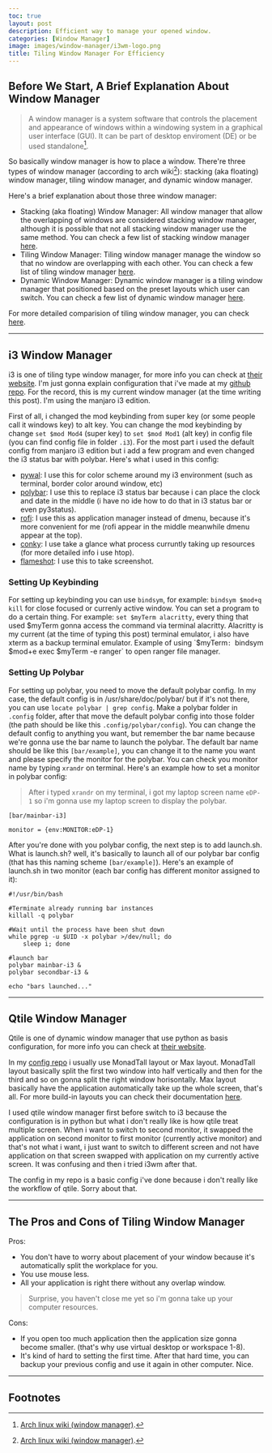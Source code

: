 ```yaml
---
toc: true
layout: post
description: Efficient way to manage your opened window.
categories: [Window Manager]
image: images/window-manager/i3wm-logo.png
title: Tiling Window Manager For Efficiency
---
```

## Before We Start, A Brief Explanation About Window Manager

>A window manager is a system software that controls the placement and appearance of windows within a windowing system in a graphical user interface (GUI). It can be part of desktop enviroment (DE) or be used standalone[^1].

So basically window manager is how to place a window. There're three types of window manager (according to arch wiki[^1]): stacking (aka floating) window manager, tiling window manager, and dynamic window manager.

Here's a brief explanation about those three window manager:
- Stacking (aka floating) Window Manager:
All window manager that allow the overlapping of windows are considered stacking window manager, although it is possible that not all stacking window manager use the same method. You can check a few list of stacking window manager [here](https://wiki.archlinux.org/index.php/window_manager#Stacking_window_managers).
- Tiling Window Manager:
Tiling window manager manage the window so that no window are overlapping with each other. You can check a few list of tiling window manager [here](https://wiki.archlinux.org/index.php/window_manager#Tiling_window_managers).
- Dynamic Window Manager:
Dynamic window manager is a tiling window manager that positioned based on the preset layouts which user can switch. You can check a few list of dynamic window manager [here](https://wiki.archlinux.org/index.php/window_manager#Dynamic_window_managers).

For more detailed comparision of tiling window manager, you can check [here](https://wiki.archlinux.org/index.php/Comparison_of_tiling_window_managers).

---

## i3 Window Manager
i3 is one of tiling type window manager, for more info you can check at [their website](https://i3wm.org/). I'm just gonna explain configuration that i've made at my [github repo](https://github.com/bruhtus/i3_config). For the record, this is my current window manager (at the time writing this post). I'm using the manjaro i3 edition.

First of all, i changed the mod keybinding from super key (or some people call it windows key) to alt key. You can change the mod keybinding by change `set $mod Mod4` (super key) to `set $mod Mod1` (alt key) in config file (you can find config file in folder `.i3`). For the most part i used the default config from manjaro i3 edition but i add a few program and even changed the i3 status bar with polybar. Here's what i used in this config:
- [pywal](https://github.com/dylanaraps/pywal): I use this for color scheme around my i3 environment (such as terminal, border color around window, etc)
- [polybar](https://github.com/polybar/polybar): I use this to replace i3 status bar because i can place the clock and date in the middle (i have no ide how to do that in i3 status bar or even py3status).
- [rofi](https://github.com/davatorium/rofi): I use this as application manager instead of dmenu, because it's more convenient for me (rofi appear in the middle meanwhile dmenu appear at the top).
- [conky](https://github.com/brndnmtthws/conky): I use take a glance what process curruntly taking up resources (for more detailed info i use htop).
- [flameshot](https://github.com/flameshot-org/flameshot): I use this to take screenshot.

### Setting Up Keybinding
For setting up keybinding you can use `bindsym`, for example: `bindsym $mod+q kill` for close focused or currenly active window. You can set a program to do a certain thing. For example: `set $myTerm alacritty`, every thing that used $myTerm gonna access the command via terminal alacritty. Alacritty is my current (at the time of typing this post) terminal emulator, i also have xterm as a backup terminal emulator. Example of using `$myTerm`: `bindsym $mod+e exec $myTerm -e ranger` to open ranger file manager.

### Setting Up Polybar
For setting up polybar, you need to move the default polybar config. In my case, the default config is in /usr/share/doc/polybar/ but if it's not there, you can use `locate polybar | grep config`. Make a polybar folder in `.config` folder, after that move the default polybar config into those folder (the path should be like this `.config/polybar/config`). You can change the default config to anything you want, but remember the bar name because we're gonna use the bar name to launch the polybar. The default bar name should be like this `[bar/example]`, you can change it to the name you want and please specify the monitor for the polybar. You can check you monitor name by typing `xrandr` on terminal. Here's an example how to set a monitor in polybar config: <br>
> After i typed `xrandr` on my terminal, i got my laptop screen name `eDP-1` so i'm gonna use my laptop screen to display the polybar.
```
[bar/mainbar-i3]

monitor = {env:MONITOR:eDP-1}
```

After you're done with you polybar config, the next step is to add launch.sh. What is launch.sh? well, it's basically to launch all of our polybar bar config (that has this naming scheme `[bar/example]`). Here's an example of launch.sh in two monitor (each bar config has different monitor assigned to it):
```
#!/usr/bin/bash

#Terminate already running bar instances
killall -q polybar

#Wait until the process have been shut down
while pgrep -u $UID -x polybar >/dev/null; do
    sleep i; done

#launch bar
polybar mainbar-i3 &
polybar secondbar-i3 &

echo "bars launched..."
```

---

## Qtile Window Manager
Qtile is one of dynamic window manager that use python as basis configuration, for more info you can check at [their website](https://qtile.org/).

In my [config repo](https://github.com/bruhtus/qtile_config) i usually use MonadTall layout or Max layout. MonadTall layout basically split the first two window into half vertically and then for the third and so on gonna split the right window horisontally. Max layout basically have the application automatically take up the whole screen, that's all. For more build-in layouts you can check their documentation [here](http://docs.qtile.org/en/latest/manual/ref/layouts.html?highlight=layouts).

I used qtile window manager first before switch to i3 because the configuration is in python but what i don't really like is how qtile treat multiple screen. When i want to switch to second monitor, it swapped the application on second monitor to first monitor (currently active monitor) and that's not what i want, i just want to switch to different screen and not have application on that screen swapped with application on my currently active screen. It was confusing and then i tried i3wm after that.

The config in my repo is a basic config i've done because i don't really like the workflow of qtile. Sorry about that.

---

## The Pros and Cons of Tiling Window Manager
Pros:
- You don't have to worry about placement of your window because it's automatically split the workplace for you.
- You use mouse less.
- All your application is right there without any overlap window.
> Surprise, you haven't close me yet so i'm gonna take up your computer resources.

Cons:
- If you open too much application then the application size gonna become smaller. (that's why use virtual desktop or workspace 1-8).
- It's kind of hard to setting the first time. After that hard time, you can backup your previous config and use it again in other computer. Nice.

---

## Footnotes
[^1]: [Arch linux wiki (window manager)](https://wiki.archlinux.org/index.php/window_manager).
